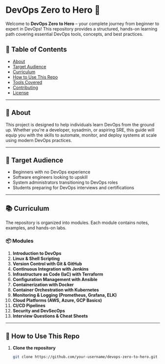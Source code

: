# DevOps Zero to Hero 🚀

Welcome to **DevOps Zero to Hero** – your complete journey from beginner to expert in DevOps! This repository provides a structured, hands-on learning path covering essential DevOps tools, concepts, and best practices.

## 🧭 Table of Contents

- [About](#about)
- [Target Audience](#target-audience)
- [Curriculum](#curriculum)
- [How to Use This Repo](#how-to-use-this-repo)
- [Tools Covered](#tools-covered)
- [Contributing](#contributing)
- [License](#license)

---

## 📖 About

This project is designed to help individuals learn DevOps from the ground up. Whether you're a developer, sysadmin, or aspiring SRE, this guide will equip you with the skills to automate, monitor, and deploy systems at scale using modern DevOps practices.

---

## 🎯 Target Audience

- Beginners with no DevOps experience
- Software engineers looking to upskill
- System administrators transitioning to DevOps roles
- Students preparing for DevOps interviews and certifications

---

## 📚 Curriculum

The repository is organized into modules. Each module contains notes, examples, and hands-on labs.

### 📦 Modules

1. **Introduction to DevOps**
2. **Linux & Shell Scripting**
3. **Version Control with Git & GitHub**
4. **Continuous Integration with Jenkins**
5. **Infrastructure as Code (IaC) with Terraform**
6. **Configuration Management with Ansible**
7. **Containerization with Docker**
8. **Container Orchestration with Kubernetes**
9. **Monitoring & Logging (Prometheus, Grafana, ELK)**
10. **Cloud Platforms (AWS, Azure, GCP Basics)**
11. **CI/CD Pipelines**
12. **Security and DevSecOps**
13. **Interview Questions & Cheat Sheets**

---

## 🚀 How to Use This Repo

1. **Clone the repository**
   ```bash
   git clone https://github.com/your-username/devops-zero-to-hero.git
